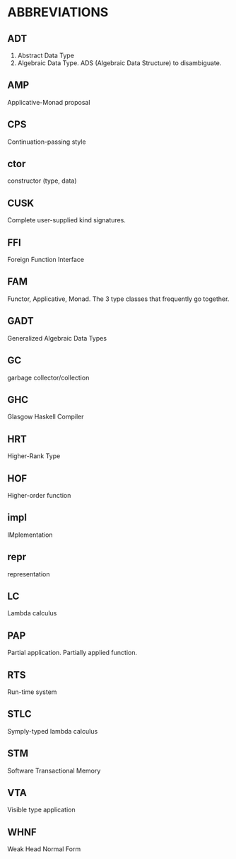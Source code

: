 # ABBREVIATIONS

## ADT
1. Abstract Data Type
2. Algebraic Data Type. ADS (Algebraic Data Structure) to disambiguate.

## AMP
Applicative-Monad proposal

## CPS
Continuation-passing style

## ctor
constructor (type, data)

## CUSK
Complete user-supplied kind signatures.

## FFI
Foreign Function Interface

## FAM
Functor, Applicative, Monad. The 3 type classes that frequently go together.

## GADT
Generalized Algebraic Data Types

## GC
garbage collector/collection

## GHC
Glasgow Haskell Compiler

## HRT
Higher-Rank Type

## HOF
Higher-order function

## impl
IMplementation

## repr
representation

## LC
Lambda calculus

## PAP
Partial application. Partially applied function.

## RTS
Run-time system

## STLC
Symply-typed lambda calculus

## STM
Software Transactional Memory

## VTA
Visible type application

## WHNF
Weak Head Normal Form
